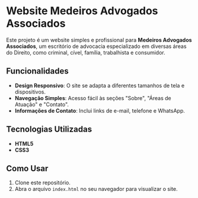 # Website Medeiros Advogados Associados

Este projeto é um website simples e profissional para **Medeiros Advogados Associados**, um escritório de advocacia especializado em diversas áreas do Direito, como criminal, cível, família, trabalhista e consumidor.

## Funcionalidades

- **Design Responsivo**: O site se adapta a diferentes tamanhos de tela e dispositivos.
- **Navegação Simples**: Acesso fácil às seções "Sobre", "Áreas de Atuação" e "Contato".
- **Informações de Contato**: Inclui links de e-mail, telefone e WhatsApp.

## Tecnologias Utilizadas

- **HTML5**
- **CSS3**

## Como Usar

1. Clone este repositório.
2. Abra o arquivo `index.html` no seu navegador para visualizar o site.

